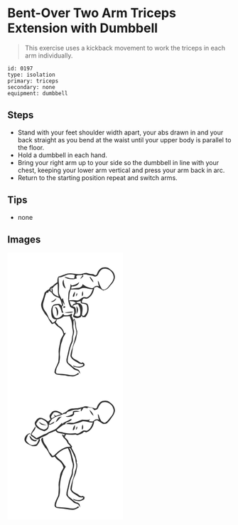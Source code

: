 # Bent-Over Two Arm Triceps Extension with Dumbbell
> This exercise uses a kickback movement to work the triceps in each arm individually.

``` 
id: 0197 
type: isolation 
primary: triceps 
secondary: none 
equipment: dumbbell 
``` 

## Steps

 - Stand with your feet shoulder width apart, your abs drawn in and your back straight as you bend at the waist until your upper body is parallel to the floor.
 - Hold a dumbbell in each hand.
 - Bring your right arm up to your side so the dumbbell in line with your chest, keeping your lower arm vertical and press your arm back in arc.
 - Return to the starting position repeat and switch arms.

## Tips

 - none

## Images

<svg width="260" height="300" viewBox="0 0 195 225" xmlns="http://www.w3.org/2000/svg">
  <g fill="#FFF">
    <path d="M0 0h195v225H0V0m157.23 27.02c-3.59 2.27-5.14 6.37-6.58 10.16-.85.33-1.7.67-2.54 1-1.55-.98-3.14-2.12-5.08-1.97-3.49.11-6.63-1.45-9.95-2.17-4.75.15-9.14 3.09-13.95 2.27-4.01-.28-7.97-.9-11.95-1.43-7.47-.41-13.86 3.89-20.93 5.44-2.2 2.63-1.69 6.32-1.92 9.49-3.04 1.7-5.66 3.98-8.09 6.44-2.59 1.14-5.13 2.63-5.67 5.68-3.05 1.09-5.57 3.31-7.84 5.53-1.17 5.85-3.32 11.42-5.33 17.02-1.85 6 1.3 11.81 4.51 16.67 1.45 3.73 5.43 5.61 6.83 9.37 1.57 3.55 3.6 6.92 6.23 9.78 1.72.29 3.15-1.04 4.71-1.53 2.63 5.23 8.51 7.14 11.93 11.67 1.74 2.11 2.19 4.9 2.95 7.44-1.75 4.02-4.89 7.48-5.48 11.94-.76 6.09-3.01 12-2.6 18.21.48 5.37-.12 10.74-.66 16.07-2 6.09-6.1 11.54-6.45 18.16 1.12 1.14 1.93 2.87 3.65 3.21 6.32 1.62 13.02.71 19.26 2.87 3.23.03 6.45.71 9.69.39 2.99-.84 5.67-2.45 8.53-3.63-.14-.6-.42-1.82-.56-2.42-2.24 1.45-4.44 3.12-7.02 3.89-3.51.36-7.11.15-10.52-.78-6.44-1.13-12.99-1.24-19.49-1.74-.42-.95-.85-1.9-1.27-2.85.4-1.79.79-3.58 1.14-5.39 1.35-3.67 3.25-7.11 4.87-10.65.55-3.75 1.52-7.51.97-11.32-.64-4.98.68-9.86 1.08-14.78.25-4.65 2.76-8.72 3.63-13.23.85-4.01 4.27-6.83 5.12-10.84-.88.34-1.75.68-2.63 1.03-.88-5.25-4.28-10.13-9.18-12.37-1.34-2.25-3.1-4.19-5-5.97.78-1.63 1.39-3.32 1.89-5.05 4.21-.57 8.35-2.08 11.51-4.99 3.39.13 6.79-.07 10.18-.34.93 2.85 2.21 5.58 2.93 8.5 1.25 4.65.85 9.54 1.88 14.23.8 3.42.69 7.01-.44 10.35-1.25 3.63-.35 7.69-2.18 11.17-4.08 8.71-4.93 18.41-7.56 27.58-.67 2.97-.34 5.88 1.81 8.14 2.89 3.19 6.46 5.64 9.57 8.59 2.35 2.39 5.93 2.45 8.8 3.93.76 1.65 1.54 3.32 2.51 4.87.08-3.3-.81-6.67-4.23-7.87-6.3-1.39-10.11-7.4-15.45-10.63-.39-1-.8-2-1.21-2.99-.38-5.54 2.24-10.63 2.93-16.04 1.1-5.15 2.42-10.3 4.79-15.02 1.37-2.87 1.01-6.09 1.16-9.16.72-3.91 2.67-7.83 1.68-11.88-.64-2.94-1.38-5.94-.9-8.97.51-3.08-.53-6.5 1.55-9.16.88 4.01 1.44 8.07 1.74 12.16.3 3.68 2.35 7.1 1.76 10.87-.16 3-1.87 5.6-2.38 8.52-.81 5.82-3.4 11.18-4.52 16.92-1.91 3.95-2.55 8.24-3.13 12.53 1.34 6.4 7.92 8.55 12.66 11.91 2.45 1.91 5.64 2.17 8.61 1.81.05.79.09 1.59.1 2.39-4.93 3.41-11.39 2.87-16.55.23l.12 1.81c3.45 1.03 7.03 1.89 10.63 2.03 2.73-.75 5.56-1.6 7.85-3.3 1.53-2.67-.56-4.7-2.88-5.67-2.25 2-4.68-.08-6.49-1.53-3.95-3.31-10.35-4.01-11.88-9.66.59-4.02 1.23-8.02 1.77-12.04.8-6.3 4.87-11.57 5.91-17.81.69-3.67 1.71-7.33 1.65-11.1-.55-3.38-2.16-6.54-2.12-10.03-.07-4.01-.69-8.07-2.71-11.59-.66.81-1.3 1.62-1.93 2.44-.39-2.41-1.47-4.6-2.77-6.64 1.18-1.31 1.04-2.83.32-4.31-3.76 2.43-8.17 3.13-12.58 2.81-.47-.63-1.42-1.9-1.9-2.54-.33.34-1.01 1.03-1.34 1.37-2.33 4.48-9.36 8.65-13.41 3.95-3.28-5.32-4.26-12.24-2.11-18.15 2.52-1.57 5.6-1.57 8.44-2.08 3.5 3.35 4.93 8.04 6.11 12.59l-.76.32 3.7.27c-2.41-2.97-1.93-6.99-2.8-10.51.72-.59 1.44-1.19 2.16-1.78-.4-2.16-.82-4.31-1.15-6.48 1.1 1.92 2.06 3.97 3.71 5.52-.85-3.89-2.23-7.64-3.33-11.46-.4.59-1.22 1.78-1.63 2.37-1.45-3.36-3.59-6.44-4.57-9.99-.78-6.03.58-12.11-.3-18.13-.43-3.01-.4-6.06-.32-9.09 6.97.19 12.38-5.72 19.37-5.12 2.64.13 5.6-.06 7.93 1.37-.38 1.81-.89 3.59-1.23 5.4-2.37-.07-4.75-.21-7.12-.31-3.04-1.32-6.32-2.02-9.62-2.19 6.08 4.31 14.45 4.91 21.36 2.41-.84-1.54-1.74-3.36.15-4.57.18-.16.53-.48.7-.64 2.68-.13 5.36-.23 8.03-.53.33.34.66.67.99 1.01-1.93 1.66-3.11 3.94-4.26 6.15 1.93-1.54 3.63-3.34 5.3-5.16l-.68-2.47c4.95-1.35 9.52 1.35 14.42 1.44 2.77.04 5.2 3.03 7.97 1.37 3.09-.98 3.87-4.46 5.32-6.96 1.85-3.14 4.92-6.33 8.92-5.85 8.05-.64 15.32 6.88 15.38 14.72-.77 6.56-5.79 11.1-9.46 16.15-2.35 2.45-5.41 4.98-9.06 4.34-2.1-1.52-2.78-4.18-4.16-6.26-1.94-2.7-1.53-6.47-4.03-8.82.06 3.3.74 6.56 1.89 9.65-1.59-.79-3.28-1.18-5.02-.58-3.06-.03-4.33 4.43-7.65 3.44-5.45-.71-10.92-3.06-15.02-6.74-.35 3.78-4.3 6.51-7.94 6.38-3.82-.03-7.48 1.32-11.31 1.14-.02-1.64.42-2.9 1.35-3.79 5.12.82 10.87-1.69 12.1-7.09-3.27 3.23-7.76 4.84-12.21 5.61-.3-.16-.92-.48-1.23-.64l-.82-2.02c-1 3.61-.34 7.62-2.36 10.91-2.2 3.8-1.38 8.3-1.92 12.47-.66 4.69 1.07 9.27 2.53 13.64 1.03 3.24 4.7 3.35 7.04 5.06.4 2.34.81 4.74.68 7.11-.63 1.83-1.53 3.55-2.31 5.31 3.39 4.65 10.19 3.7 14.37.62l-.93-.73 2.95-.76-1.2 2.13c1.9.23 3.81.32 5.73.36 5.42-5.81 7.44-14.84 3.7-22.01-2.59-2.21-6.25-2.13-9.45-2.65-.17-2.89.83-5.44 3.25-7.08 2.95.93 6.45 1.14 8.75-1.32 5.52-3.82 7.94-10.44 9.03-16.79 1.48-.59 3.01-1.03 4.54-1.5 3.57 2.04 6.99 4.31 10.47 6.51 3.28-1.27 7.03-2.08 9.23-5.09 3.4-4.26 7.72-8.06 9.55-13.35 2.49-5.81-.47-12.98-5.64-16.34-2.48-1.61-4.6-4.33-7.82-4.26-3.38-.3-7.14-.25-9.86 2.07M138.52 40.7c1.64 3.48 3.7 6.8 6.51 9.46.21-3.38-2.95-5.45-4.23-8.3l-2.28-1.16M98.37 60.44c-1.85-4.81-3.74-9.73-3.32-14.99-3.98 4.58-1.76 12.14 3.32 14.99m-18.2 30.98c.24 1.12 1.05 1.96 1.68 2.89 1.67 4.05 2.02 8.44 1.28 12.76 3.89-3.71 2.87-10.03.25-14.22-1.09-.45-2.14-.95-3.21-1.43m14.18-.27c-1.2 2.15 3.2 2.47 3.45.52-.2-1.56-2.58-1.4-3.45-.52m2.03 9.93c2.56.51 5.19.83 7.8.48 2.26-.3 4.94.17 6.59-1.81-4.82.02-9.67.46-14.39 1.33z"/>
    <path d="M75.72 60.77c2.1-3.6 5.53-6.11 8.98-8.29.61 7.27-.14 14.68 1.88 21.79-4.09-1.61-8.72-3.72-10.46-7.99.13-.23.39-.67.52-.89-.26-1.42-.46-2.85-.58-4.28-.43-.03-1.29-.07-1.71-.1.1.96.31 2.87.42 3.82-2.08 2.56-1.66-2.99-2.01-4.19.48.03 1.45.09 1.93.11l-.1-2.26c.37.76.75 1.52 1.13 2.28zM119.02 62.25c3.5.03 6.17-3.25 9.75-2.64 5.28-.59 10.05 2.7 15.37 1.86-1.86 5.47-4.09 11.66-9.91 14.02-1.8-.07-3.58-.45-5.39-.46-4.39.9-7 5.95-11.81 5.57-4.37-.67-8.8-.71-13.16.02.8-6.18.25-12.77 3.08-18.49 4.03-.01 8.05.13 12.07.12m6.93 11.46c2.73-2.31 1.82-5.88 1.16-8.9-1.23 2.79-1.85 5.89-1.16 8.9m-15.63.85c.76-.15 1.52-.3 2.28-.46.83-2.72 1.62-5.49 1.33-8.37-1.99 2.55-3.56 5.53-3.61 8.83m5.5-.8c1.96-1.35 2.19-3.65 1.89-5.81-1.22 1.72-2.04 3.65-1.89 5.81z"/>
    <path d="M68.76 67.55c.52-1.11 1.03-2.23 1.53-3.35 1.06 1.24 2.32 2.27 3.93 2.71 1.64 2.33 3.11 4.96 5.62 6.47 2.66 1.32 5.62 1.96 8.17 3.54 2.35 3.87 3.59 8.35 4.23 12.8-2.24-1.25-4.28-3.81-7.12-3.13-2.36.48-4.97.31-7.16 1.38-4.99 4.74-4.62 12.43-3.36 18.63.61 3.84 4.38 6.29 8.14 6.11-1.76 2.3-3.47 4.89-6.48 5.61-1.63-2.48-3.63-4.66-5.64-6.81-2.03-4.28-3.47-8.98-6.68-12.58-3.17-4.01-4.84-9.48-3.27-14.49 1.65-5.55 2.66-11.32 5.03-16.62.76-.07 2.3-.2 3.06-.27m4.51 15.36c4.15.92 8.24-2.05 9.18-6.07-2.5 2.84-5.71 4.68-9.18 6.07zM116.25 83.77c2.33-.84 4.76-1.36 7.09-2.23.25 1.25.51 2.49.8 3.73 3.03.74 6.3.93 9.05 2.55 1.89 2.69 1.59 6.19 1.48 9.31-.15 4-3.13 7.13-5.75 9.85-1.61-.55-4.27-1.61-2.82-3.94.59-5.46 2.44-12.67-2.63-16.57-1.87-2.17-5.43-.48-7.22-2.7zM104.86 81.73c3.66.56 8.24.06 10.86 3.18-1.66.77-3.32 1.57-4.93 2.43-.49 1.11-.98 2.23-1.56 3.3-2.66-2.31-3.21-5.78-4.37-8.91z"/>
    <path d="M110.24 90.93c1.75-3.44 5.47-4.08 9.01-3.75a23.838 23.838 0 0 1 3.27 18.49c-2.47 3.04-6.72 1.78-9.45-.16 3.38-2.94 2.84-7.5 2.07-11.46-.42-2.29-2.91-2.95-4.9-3.12m6.16-.42c.65 4.32.84 8.66.14 12.99 2.89-3.53 4.04-9.96-.14-12.99z"/>
  </g>
  <g fill="#333">
    <path d="M157.23 27.02c2.72-2.32 6.48-2.37 9.86-2.07 3.22-.07 5.34 2.65 7.82 4.26 5.17 3.36 8.13 10.53 5.64 16.34-1.83 5.29-6.15 9.09-9.55 13.35-2.2 3.01-5.95 3.82-9.23 5.09-3.48-2.2-6.9-4.47-10.47-6.51-1.53.47-3.06.91-4.54 1.5-1.09 6.35-3.51 12.97-9.03 16.79-2.3 2.46-5.8 2.25-8.75 1.32-2.42 1.64-3.42 4.19-3.25 7.08 3.2.52 6.86.44 9.45 2.65 3.74 7.17 1.72 16.2-3.7 22.01-1.92-.04-3.83-.13-5.73-.36l1.2-2.13-2.95.76.93.73c-4.18 3.08-10.98 4.03-14.37-.62.78-1.76 1.68-3.48 2.31-5.31.13-2.37-.28-4.77-.68-7.11-2.34-1.71-6.01-1.82-7.04-5.06-1.46-4.37-3.19-8.95-2.53-13.64.54-4.17-.28-8.67 1.92-12.47 2.02-3.29 1.36-7.3 2.36-10.91l.82 2.02c.31.16.93.48 1.23.64 4.45-.77 8.94-2.38 12.21-5.61-1.23 5.4-6.98 7.91-12.1 7.09-.93.89-1.37 2.15-1.35 3.79 3.83.18 7.49-1.17 11.31-1.14 3.64.13 7.59-2.6 7.94-6.38 4.1 3.68 9.57 6.03 15.02 6.74 3.32.99 4.59-3.47 7.65-3.44 1.74-.6 3.43-.21 5.02.58-1.15-3.09-1.83-6.35-1.89-9.65 2.5 2.35 2.09 6.12 4.03 8.82 1.38 2.08 2.06 4.74 4.16 6.26 3.65.64 6.71-1.89 9.06-4.34 3.67-5.05 8.69-9.59 9.46-16.15-.06-7.84-7.33-15.36-15.38-14.72-4-.48-7.07 2.71-8.92 5.85-1.45 2.5-2.23 5.98-5.32 6.96-2.77 1.66-5.2-1.33-7.97-1.37-4.9-.09-9.47-2.79-14.42-1.44l.68 2.47c-1.67 1.82-3.37 3.62-5.3 5.16 1.15-2.21 2.33-4.49 4.26-6.15-.33-.34-.66-.67-.99-1.01-2.67.3-5.35.4-8.03.53-.17.16-.52.48-.7.64-1.89 1.21-.99 3.03-.15 4.57-6.91 2.5-15.28 1.9-21.36-2.41 3.3.17 6.58.87 9.62 2.19 2.37.1 4.75.24 7.12.31.34-1.81.85-3.59 1.23-5.4-2.33-1.43-5.29-1.24-7.93-1.37-6.99-.6-12.4 5.31-19.37 5.12-.08 3.03-.11 6.08.32 9.09.88 6.02-.48 12.1.3 18.13.98 3.55 3.12 6.63 4.57 9.99.41-.59 1.23-1.78 1.63-2.37 1.1 3.82 2.48 7.57 3.33 11.46-1.65-1.55-2.61-3.6-3.71-5.52.33 2.17.75 4.32 1.15 6.48-.72.59-1.44 1.19-2.16 1.78.87 3.52.39 7.54 2.8 10.51l-3.7-.27.76-.32c-1.18-4.55-2.61-9.24-6.11-12.59-2.84.51-5.92.51-8.44 2.08-2.15 5.91-1.17 12.83 2.11 18.15 4.05 4.7 11.08.53 13.41-3.95.33-.34 1.01-1.03 1.34-1.37.48.64 1.43 1.91 1.9 2.54 4.41.32 8.82-.38 12.58-2.81.72 1.48.86 3-.32 4.31 1.3 2.04 2.38 4.23 2.77 6.64.63-.82 1.27-1.63 1.93-2.44 2.02 3.52 2.64 7.58 2.71 11.59-.04 3.49 1.57 6.65 2.12 10.03.06 3.77-.96 7.43-1.65 11.1-1.04 6.24-5.11 11.51-5.91 17.81-.54 4.02-1.18 8.02-1.77 12.04 1.53 5.65 7.93 6.35 11.88 9.66 1.81 1.45 4.24 3.53 6.49 1.53 2.32.97 4.41 3 2.88 5.67-2.29 1.7-5.12 2.55-7.85 3.3-3.6-.14-7.18-1-10.63-2.03l-.12-1.81c5.16 2.64 11.62 3.18 16.55-.23-.01-.8-.05-1.6-.1-2.39-2.97.36-6.16.1-8.61-1.81-4.74-3.36-11.32-5.51-12.66-11.91.58-4.29 1.22-8.58 3.13-12.53 1.12-5.74 3.71-11.1 4.52-16.92.51-2.92 2.22-5.52 2.38-8.52.59-3.77-1.46-7.19-1.76-10.87-.3-4.09-.86-8.15-1.74-12.16-2.08 2.66-1.04 6.08-1.55 9.16-.48 3.03.26 6.03.9 8.97.99 4.05-.96 7.97-1.68 11.88-.15 3.07.21 6.29-1.16 9.16-2.37 4.72-3.69 9.87-4.79 15.02-.69 5.41-3.31 10.5-2.93 16.04.41.99.82 1.99 1.21 2.99 5.34 3.23 9.15 9.24 15.45 10.63 3.42 1.2 4.31 4.57 4.23 7.87-.97-1.55-1.75-3.22-2.51-4.87-2.87-1.48-6.45-1.54-8.8-3.93-3.11-2.95-6.68-5.4-9.57-8.59-2.15-2.26-2.48-5.17-1.81-8.14 2.63-9.17 3.48-18.87 7.56-27.58 1.83-3.48.93-7.54 2.18-11.17 1.13-3.34 1.24-6.93.44-10.35-1.03-4.69-.63-9.58-1.88-14.23-.72-2.92-2-5.65-2.93-8.5-3.39.27-6.79.47-10.18.34-3.16 2.91-7.3 4.42-11.51 4.99-.5 1.73-1.11 3.42-1.89 5.05 1.9 1.78 3.66 3.72 5 5.97 4.9 2.24 8.3 7.12 9.18 12.37.88-.35 1.75-.69 2.63-1.03-.85 4.01-4.27 6.83-5.12 10.84-.87 4.51-3.38 8.58-3.63 13.23-.4 4.92-1.72 9.8-1.08 14.78.55 3.81-.42 7.57-.97 11.32-1.62 3.54-3.52 6.98-4.87 10.65-.35 1.81-.74 3.6-1.14 5.39.42.95.85 1.9 1.27 2.85 6.5.5 13.05.61 19.49 1.74 3.41.93 7.01 1.14 10.52.78 2.58-.77 4.78-2.44 7.02-3.89.14.6.42 1.82.56 2.42-2.86 1.18-5.54 2.79-8.53 3.63-3.24.32-6.46-.36-9.69-.39-6.24-2.16-12.94-1.25-19.26-2.87-1.72-.34-2.53-2.07-3.65-3.21.35-6.62 4.45-12.07 6.45-18.16.54-5.33 1.14-10.7.66-16.07-.41-6.21 1.84-12.12 2.6-18.21.59-4.46 3.73-7.92 5.48-11.94-.76-2.54-1.21-5.33-2.95-7.44-3.42-4.53-9.3-6.44-11.93-11.67-1.56.49-2.99 1.82-4.71 1.53-2.63-2.86-4.66-6.23-6.23-9.78-1.4-3.76-5.38-5.64-6.83-9.37-3.21-4.86-6.36-10.67-4.51-16.67 2.01-5.6 4.16-11.17 5.33-17.02 2.27-2.22 4.79-4.44 7.84-5.53.54-3.05 3.08-4.54 5.67-5.68 2.43-2.46 5.05-4.74 8.09-6.44.23-3.17-.28-6.86 1.92-9.49 7.07-1.55 13.46-5.85 20.93-5.44 3.98.53 7.94 1.15 11.95 1.43 4.81.82 9.2-2.12 13.95-2.27 3.32.72 6.46 2.28 9.95 2.17 1.94-.15 3.53.99 5.08 1.97.84-.33 1.69-.67 2.54-1 1.44-3.79 2.99-7.89 6.58-10.16M75.72 60.77c-.38-.76-.76-1.52-1.13-2.28l.1 2.26c-.48-.02-1.45-.08-1.93-.11.35 1.2-.07 6.75 2.01 4.19-.11-.95-.32-2.86-.42-3.82.42.03 1.28.07 1.71.1.12 1.43.32 2.86.58 4.28-.13.22-.39.66-.52.89 1.74 4.27 6.37 6.38 10.46 7.99-2.02-7.11-1.27-14.52-1.88-21.79-3.45 2.18-6.88 4.69-8.98 8.29m43.3 1.48c-4.02.01-8.04-.13-12.07-.12-2.83 5.72-2.28 12.31-3.08 18.49 4.36-.73 8.79-.69 13.16-.02 4.81.38 7.42-4.67 11.81-5.57 1.81.01 3.59.39 5.39.46 5.82-2.36 8.05-8.55 9.91-14.02-5.32.84-10.09-2.45-15.37-1.86-3.58-.61-6.25 2.67-9.75 2.64m-50.26 5.3c-.76.07-2.3.2-3.06.27-2.37 5.3-3.38 11.07-5.03 16.62-1.57 5.01.1 10.48 3.27 14.49 3.21 3.6 4.65 8.3 6.68 12.58 2.01 2.15 4.01 4.33 5.64 6.81 3.01-.72 4.72-3.31 6.48-5.61-3.76.18-7.53-2.27-8.14-6.11-1.26-6.2-1.63-13.89 3.36-18.63 2.19-1.07 4.8-.9 7.16-1.38 2.84-.68 4.88 1.88 7.12 3.13-.64-4.45-1.88-8.93-4.23-12.8-2.55-1.58-5.51-2.22-8.17-3.54-2.51-1.51-3.98-4.14-5.62-6.47-1.61-.44-2.87-1.47-3.93-2.71-.5 1.12-1.01 2.24-1.53 3.35m47.49 16.22c1.79 2.22 5.35.53 7.22 2.7 5.07 3.9 3.22 11.11 2.63 16.57-1.45 2.33 1.21 3.39 2.82 3.94 2.62-2.72 5.6-5.85 5.75-9.85.11-3.12.41-6.62-1.48-9.31-2.75-1.62-6.02-1.81-9.05-2.55-.29-1.24-.55-2.48-.8-3.73-2.33.87-4.76 1.39-7.09 2.23m-11.39-2.04c1.16 3.13 1.71 6.6 4.37 8.91.58-1.07 1.07-2.19 1.56-3.3 1.61-.86 3.27-1.66 4.93-2.43-2.62-3.12-7.2-2.62-10.86-3.18m5.38 9.2c1.99.17 4.48.83 4.9 3.12.77 3.96 1.31 8.52-2.07 11.46 2.73 1.94 6.98 3.2 9.45.16 1.49-6.33.3-13.05-3.27-18.49-3.54-.33-7.26.31-9.01 3.75z"/>
    <path d="M138.52 40.7l2.28 1.16c1.28 2.85 4.44 4.92 4.23 8.3-2.81-2.66-4.87-5.98-6.51-9.46zM98.37 60.44c-5.08-2.85-7.3-10.41-3.32-14.99-.42 5.26 1.47 10.18 3.32 14.99zM125.95 73.71c-.69-3.01-.07-6.11 1.16-8.9.66 3.02 1.57 6.59-1.16 8.9zM110.32 74.56c.05-3.3 1.62-6.28 3.61-8.83.29 2.88-.5 5.65-1.33 8.37-.76.16-1.52.31-2.28.46zM115.82 73.76c-.15-2.16.67-4.09 1.89-5.81.3 2.16.07 4.46-1.89 5.81zM73.27 82.91c3.47-1.39 6.68-3.23 9.18-6.07-.94 4.02-5.03 6.99-9.18 6.07zM80.17 91.42c1.07.48 2.12.98 3.21 1.43 2.62 4.19 3.64 10.51-.25 14.22.74-4.32.39-8.71-1.28-12.76-.63-.93-1.44-1.77-1.68-2.89zM94.35 91.15c.87-.88 3.25-1.04 3.45.52-.25 1.95-4.65 1.63-3.45-.52zM116.4 90.51c4.18 3.03 3.03 9.46.14 12.99.7-4.33.51-8.67-.14-12.99zM96.38 101.08c4.72-.87 9.57-1.31 14.39-1.33-1.65 1.98-4.33 1.51-6.59 1.81-2.61.35-5.24.03-7.8-.48z"/>
  </g>
</svg>

<svg width="260" height="300" viewBox="0 0 195 225" xmlns="http://www.w3.org/2000/svg">
  <g fill="#FFF">
    <path d="M0 0h195v225H0V0m150.62 37.25c-1.12.16-2.27 1.02-3.39.44-3.73-1.68-7.95-1.44-11.7-3.07-3.9-1.71-7.82.79-11.61 1.66-5.15 1.95-10.76 1.12-16.1 2.02-4.13.52-6.96 3.92-10.27 6.1-1.75.32-3.48.84-4.38 2.52-4.17-2.16-8.22-5.72-13.21-5.2-3.95.09-6.5 3.72-8.28 6.82-1.59 2.59.22 5.45 1.17 7.92-1.46 1.04-2.85 2.2-4.16 3.43-3.05-2.31-6.39-4.28-9.95-5.7-3.22-1.24-7.07-.37-9.26 2.36-1.77 2.22-4.4 5.01-3.02 8.06 1.88 7.13 9.79 9.56 16 11.64 2-1.17 4.33-2.04 5.79-3.94 1.45-2.28 1.57-5.09 1.75-7.71.64.28 1.28.55 1.92.83 1.95-.9 3.89-1.8 5.88-2.59.62-1.03 1.25-2.06 1.87-3.09-2.68 1.47-5.48 2.75-7.92 4.61-.43-.54-.85-1.09-1.27-1.64 1.68-2.41 3.13-5.02 5.14-7.19 4.19-3.17 9.19-4.93 14.25-6.13 2.8-1.7 5.82-2.95 9.18-2.76.98-1.56 2.04-3.32 4.06-3.6 4.59-1.2 9.05-3.36 13.89-3.21 2.73.17 5.27-.91 7.72-1.94-.65 1.58-1.49 3.3-.17 4.8 1.39-1.96 2.66-4 3.95-6.03 2.39-.08 4.62.83 6.96 1.09.02-.62-.47-1.73.51-1.81 2.01.23 4.03.35 6.02.74 2.15.48 3.24 2.61 4.64 4.09 2.49-.4 5.45-.99 6.53-3.62 1.72-3.59 3.61-7.5 7.35-9.36 7.34-2.41 15.98 2.45 18.02 9.81 2.19 4.62-.38 9.91-3.24 13.65-3.26 3.4-5.71 7.7-9.76 10.27-2.63 1.49-4.67-1.36-6.85-2.35-1.55-2.56-3.28-5.1-3.82-8.11-.2-1.49-1.16-2.64-2.11-3.72 0 3.27.69 6.51 1.81 9.57-2.01-1.25-4.25-.81-6.41-.27-1.48 1-2.69 2.38-4.28 3.22-2.14.05-4.25-.38-6.36-.57.46-.71 1.39-2.14 1.85-2.86-4.39 1.44-8.89.43-13.35.3-4.81 1.46-9.25 3.97-14.11 5.31-4.32.4-9.41-1.46-12.96 1.93 4.61-.02 9.38 1.59 13.88-.06 4.88-1.18 9.82-2.17 14.35-4.46 5.78-.69 11.11 2.73 16.89 2.09-1.84 5.41-4.06 11.54-9.81 13.88-2.5.03-5.28-1.29-7.52.34-3.66 2.05-7.39 6.32-11.94 3.83-7.2.6-14.68.89-21.65-1.32-3.38-1.24-8.02-.42-10.05-4.03 3.14-2.98 6.78-5.32 10.18-7.97 1.26-1.05 2.89-1.38 4.43-1.81.39-4.12 5.09-3.17 7.58-5.21 1.11-.95 3.58-1.52 2.85-3.47-1.5-.05-2.73.9-4 1.55-3.89 2.36-8.74 3.08-11.58 6.99l-.15-2.52c-2.82 2.72-5.64 5.44-8.23 8.38-4.98 4.69-12.13 5.68-17.64 9.53-1.94 1.28-4.31 1.54-6.37 2.58-3.73 1.83-7.26 4.05-11.13 5.59-2.83-2-5.68-3.95-8.41-6.07 1.58-4.93 7.78-7.83 6.58-13.67-2.92 4.43-5.99 8.88-8.06 13.78.41 2.24 2.88 3.11 4.43 4.47 2.85 1.78 6.14 5.39 9.65 2.98-1.13 3.02-2.37 6.03-4.17 8.72-2.94 1.09-6.13 2.26-9.28 1.31-3.28-1.64-6.23-4.1-8.11-7.29.04-3.58 2.09-6.81 3.3-10.12 1.53-.71 3.02-1.48 4.46-2.35-5.9-.24-11.1 5.78-10.66 11.52 1.52 6.24 8.38 7.68 13.29 10.3 2.57-.15 5.39.4 7.72-.96 2.41-2.55 3.95-5.77 5.36-8.94-.25-.68-.74-2.05-.98-2.73 4.93-3.95 11.88-4.5 16.26-9.13 3.77-1.02 7.28-2.77 10.86-4.31.99 1.05 1.89 2.23 3.07 3.1 4.01 1.15 8.19 1.66 12.2 2.87l-.68 2.2c-1.16-.82-2.37-1.58-3.64-2.22.59 6.64 8.15 9 9.34 15.24 1.8 1.78 3.62 3.54 5.14 5.57-3.27.69-6.79.26-9.88 1.68-5.28 2.31-10.43 5.26-14.32 9.59-1.95 1.62-3.57 4.18-6.26 4.52-1.85-2.2-3.69-4.4-5.6-6.55-2-4.23-3.44-8.86-6.6-12.43-2.84-3.47-3.99-7.92-4.29-12.32-.97.8-1.9 1.64-2.79 2.52.08 5.72 4.07 10.32 6.81 15.03 5.23 4.38 6.39 11.6 11.3 16.26 1.59-.37 3.13-.92 4.71-1.33 1.71 1.99 3.01 4.4 5.36 5.75 4.55 3.04 8.42 7.39 9.4 12.94-1.82 4.07-5 7.6-5.55 12.16-.76 6.02-2.94 11.88-2.56 18.02.52 5.39-.18 10.78-.66 16.14-1.84 6.06-6.5 11.46-6.16 18.03 1.13 4.04 5.94 3.86 9.31 4.32 6.78.04 13.28 2.25 20.04 2.4 4.27.51 7.86-2.27 11.62-3.79-.17-.61-.5-1.84-.66-2.46-2.24 1.46-4.46 3.05-7.02 3.89-3.46.41-7.01.11-10.39-.76-6.46-1.22-13.06-1.16-19.58-1.85-.42-.92-.85-1.83-1.27-2.73 1-5.45 3.16-10.57 5.83-15.38 1.23-4.86 1.61-9.88 1.06-14.87.47-7.46 1.11-15.07 4.01-22.04.65-4.85 3.7-8.65 5.88-12.84-3.49-3.45-5.16-8.43-9.28-11.28-2.93-2-5.18-4.75-7.59-7.31 5.18-6.21 12.4-11.1 20.39-12.69 2.79 5.75 5.21 11.79 5.96 18.19.37 3.49 2.43 6.56 2.54 10.11.54 4.09-1.6 7.88-1.69 11.93-.03 2.52-.66 4.98-1.72 7.25-3.57 7.76-4.45 16.35-6.65 24.53-.75 2.33-.89 4.8-.88 7.24 2.69 5.33 8 8.34 12.18 12.33 2.24 2.12 5.73 1.73 8.1 3.67 1.1 1.43 1.77 3.15 2.82 4.62-.18-1.78-.37-3.56-.83-5.29-.92-1.18-2.3-1.82-3.52-2.62-3.51-.48-6.03-3.16-8.64-5.29-2.1-1.92-4.57-3.4-6.62-5.38-1.82-2.84-1.45-6.47-.58-9.57 2.33-7.85 2.95-16.24 6.68-23.64 1.6-3.07 1.36-6.57 1.5-9.91.72-3.91 2.55-7.79 1.7-11.84-1.34-7.8-3.85-15.32-5.89-22.94-.96-1.27-1.7-2.68-2.31-4.15.88.62 2.1.95 2.62 1.99 3.05 5.11 5.22 10.68 7.68 16.08.45 3 .55 6.07 1.48 8.99 1.32 4.15-.25 8.35-1.68 12.22-1.76 10.44-6.64 20.09-7.94 30.59 1.3 6.46 7.92 8.67 12.71 12.03 2.51 1.89 5.73 2.23 8.76 1.81.22 1.36-.51 2.61-1.79 3.09-4.8 3.17-10.78.95-15.76-.59 2.28 3.71 7.12 3.16 10.84 3.96 3.12-.29 6.2-1.59 8.79-3.33.22-1.23.38-2.47.47-3.71-1.16-.66-2.33-1.3-3.5-1.94-2.63 2.03-4.99-.73-7.05-2.1-3.84-2.95-9.8-3.77-11.16-9.16.51-3.84 1.2-7.66 1.67-11.51.68-6.48 4.87-11.88 5.97-18.25.97-5.16 2.83-10.67.51-15.75.18-.31.52-.93.69-1.24-1.31-4.25-1.89-8.73-3.83-12.76-1.71-3.4-3.45-6.79-5.33-10.1.31-.67.63-1.34.94-2.01-1.73-2.46-3.35-5.07-5.8-6.9-.37-4.21-4.16-6.38-6.78-9.17.74-1.53 1.49-3.05 2.25-4.56 5.46.21 10.97.98 16.41.2.7.25 2.1.76 2.79 1.02 4.07-1.31 8.39-2.44 11.24-5.87 1.27.38 2.54.76 3.8 1.15 7.47-2.38 12.14-9.87 13.24-17.34-.1-2.77 3.21-2.44 5.03-3.31 3.42 1.97 6.65 4.27 10.02 6.31 2.15.28 4.56.07 6.54-.91 4.01-3.36 6.72-7.93 9.82-12.08 1.97-2.64 3.24-5.75 3.84-8.97.08-5.93-3.53-11.23-8.58-14.18-3.35-3.5-8.6-3.34-12.97-2.35-5.07 1.96-7.95 6.92-9.43 11.89m-12.03 3.05c1.24 3.88 3.6 7.34 6.7 9.96-.57-4.04-3.63-7.44-6.7-9.96m-28.01 2.57l-.3 4.12c-3.7 2.12-7.45 4.14-11.83 4.15 2.87 1.97 6.34.48 9.46.19 2.04-.23 3.16-2.21 4.65-3.39-.02-1.2-.03-2.41-.05-3.61 3.2-1 6.59-.87 9.87-1.4-3.85-1.25-8.02-1.9-11.8-.06M85.6 53.61c-1.75 2.38-3.1 5.04-4.57 7.6 4.42-2.14 6.75-6.81 10.6-9.74-2.03.62-4.34.77-6.03 2.14m40.35 20.17c2.77-2.33 1.95-5.94 1.16-8.98-1.34 2.78-1.85 5.94-1.16 8.98m-15.46.92c3.87-.65 3.37-5.99 3.55-8.98-2.11 2.49-4.04 5.57-3.55 8.98m5.35-.91c1.97-1.34 2.26-3.63 1.97-5.81-1.4 1.63-2.24 3.6-1.97 5.81M37.05 84.38c.81 1.99 1.55 4.05 2.75 5.85 2.52 2.38 6.54 4.15 9.83 2.25-.53-.75-1.07-1.49-1.62-2.23l-.66 1.3c-1.92-.96-4.43-1.22-5.82-3.03-1.38-1.52-2.09-4.02-4.48-4.14z"/>
    <path d="M78.51 44.47c4.46-1.45 8.3 1.28 12.13 3.1-3.02.74-6.01 1.62-8.85 2.9-1.21-.85-2.41-1.72-3.64-2.54.54 1.22 1.21 2.36 2.02 3.41a74.722 74.722 0 0 0-5.35 3.43c-.33-.67-.99-2.01-1.31-2.68 1.09-2.89 2.97-5.33 5-7.62zM53.47 56.57c1.3-.27 2.6-.54 3.9-.82 4.29 1.99 9.51 4.12 10.56 9.32 1.97 5.38-4.9 10.36-9.54 7.57-4.36-1.37-7.69-4.78-9.92-8.67 1.18-2.77 2.98-5.18 5-7.4m4.3 8.61c2.79.53 5.64.78 8.46 1.15-4.57-1.63-9.43-2.78-13.17-6.09.98 2.11 2.68 3.83 4.71 4.94z"/>
  </g>
  <g fill="#333">
    <path d="M150.62 37.25c1.48-4.97 4.36-9.93 9.43-11.89 4.37-.99 9.62-1.15 12.97 2.35 5.05 2.95 8.66 8.25 8.58 14.18-.6 3.22-1.87 6.33-3.84 8.97-3.1 4.15-5.81 8.72-9.82 12.08-1.98.98-4.39 1.19-6.54.91-3.37-2.04-6.6-4.34-10.02-6.31-1.82.87-5.13.54-5.03 3.31-1.1 7.47-5.77 14.96-13.24 17.34-1.26-.39-2.53-.77-3.8-1.15-2.85 3.43-7.17 4.56-11.24 5.87-.69-.26-2.09-.77-2.79-1.02-5.44.78-10.95.01-16.41-.2-.76 1.51-1.51 3.03-2.25 4.56 2.62 2.79 6.41 4.96 6.78 9.17 2.45 1.83 4.07 4.44 5.8 6.9-.31.67-.63 1.34-.94 2.01 1.88 3.31 3.62 6.7 5.33 10.1 1.94 4.03 2.52 8.51 3.83 12.76-.17.31-.51.93-.69 1.24 2.32 5.08.46 10.59-.51 15.75-1.1 6.37-5.29 11.77-5.97 18.25-.47 3.85-1.16 7.67-1.67 11.51 1.36 5.39 7.32 6.21 11.16 9.16 2.06 1.37 4.42 4.13 7.05 2.1 1.17.64 2.34 1.28 3.5 1.94-.09 1.24-.25 2.48-.47 3.71-2.59 1.74-5.67 3.04-8.79 3.33-3.72-.8-8.56-.25-10.84-3.96 4.98 1.54 10.96 3.76 15.76.59 1.28-.48 2.01-1.73 1.79-3.09-3.03.42-6.25.08-8.76-1.81-4.79-3.36-11.41-5.57-12.71-12.03 1.3-10.5 6.18-20.15 7.94-30.59 1.43-3.87 3-8.07 1.68-12.22-.93-2.92-1.03-5.99-1.48-8.99-2.46-5.4-4.63-10.97-7.68-16.08-.52-1.04-1.74-1.37-2.62-1.99.61 1.47 1.35 2.88 2.31 4.15 2.04 7.62 4.55 15.14 5.89 22.94.85 4.05-.98 7.93-1.7 11.84-.14 3.34.1 6.84-1.5 9.91-3.73 7.4-4.35 15.79-6.68 23.64-.87 3.1-1.24 6.73.58 9.57 2.05 1.98 4.52 3.46 6.62 5.38 2.61 2.13 5.13 4.81 8.64 5.29 1.22.8 2.6 1.44 3.52 2.62.46 1.73.65 3.51.83 5.29-1.05-1.47-1.72-3.19-2.82-4.62-2.37-1.94-5.86-1.55-8.1-3.67-4.18-3.99-9.49-7-12.18-12.33-.01-2.44.13-4.91.88-7.24 2.2-8.18 3.08-16.77 6.65-24.53 1.06-2.27 1.69-4.73 1.72-7.25.09-4.05 2.23-7.84 1.69-11.93-.11-3.55-2.17-6.62-2.54-10.11-.75-6.4-3.17-12.44-5.96-18.19-7.99 1.59-15.21 6.48-20.39 12.69 2.41 2.56 4.66 5.31 7.59 7.31 4.12 2.85 5.79 7.83 9.28 11.28-2.18 4.19-5.23 7.99-5.88 12.84-2.9 6.97-3.54 14.58-4.01 22.04.55 4.99.17 10.01-1.06 14.87-2.67 4.81-4.83 9.93-5.83 15.38.42.9.85 1.81 1.27 2.73 6.52.69 13.12.63 19.58 1.85 3.38.87 6.93 1.17 10.39.76 2.56-.84 4.78-2.43 7.02-3.89.16.62.49 1.85.66 2.46-3.76 1.52-7.35 4.3-11.62 3.79-6.76-.15-13.26-2.36-20.04-2.4-3.37-.46-8.18-.28-9.31-4.32-.34-6.57 4.32-11.97 6.16-18.03.48-5.36 1.18-10.75.66-16.14-.38-6.14 1.8-12 2.56-18.02.55-4.56 3.73-8.09 5.55-12.16-.98-5.55-4.85-9.9-9.4-12.94-2.35-1.35-3.65-3.76-5.36-5.75-1.58.41-3.12.96-4.71 1.33-4.91-4.66-6.07-11.88-11.3-16.26-2.74-4.71-6.73-9.31-6.81-15.03.89-.88 1.82-1.72 2.79-2.52.3 4.4 1.45 8.85 4.29 12.32 3.16 3.57 4.6 8.2 6.6 12.43 1.91 2.15 3.75 4.35 5.6 6.55 2.69-.34 4.31-2.9 6.26-4.52 3.89-4.33 9.04-7.28 14.32-9.59 3.09-1.42 6.61-.99 9.88-1.68-1.52-2.03-3.34-3.79-5.14-5.57-1.19-6.24-8.75-8.6-9.34-15.24 1.27.64 2.48 1.4 3.64 2.22l.68-2.2c-4.01-1.21-8.19-1.72-12.2-2.87-1.18-.87-2.08-2.05-3.07-3.1-3.58 1.54-7.09 3.29-10.86 4.31-4.38 4.63-11.33 5.18-16.26 9.13.24.68.73 2.05.98 2.73-1.41 3.17-2.95 6.39-5.36 8.94-2.33 1.36-5.15.81-7.72.96-4.91-2.62-11.77-4.06-13.29-10.3-.44-5.74 4.76-11.76 10.66-11.52-1.44.87-2.93 1.64-4.46 2.35-1.21 3.31-3.26 6.54-3.3 10.12 1.88 3.19 4.83 5.65 8.11 7.29 3.15.95 6.34-.22 9.28-1.31 1.8-2.69 3.04-5.7 4.17-8.72-3.51 2.41-6.8-1.2-9.65-2.98-1.55-1.36-4.02-2.23-4.43-4.47 2.07-4.9 5.14-9.35 8.06-13.78 1.2 5.84-5 8.74-6.58 13.67 2.73 2.12 5.58 4.07 8.41 6.07 3.87-1.54 7.4-3.76 11.13-5.59 2.06-1.04 4.43-1.3 6.37-2.58 5.51-3.85 12.66-4.84 17.64-9.53 2.59-2.94 5.41-5.66 8.23-8.38l.15 2.52c2.84-3.91 7.69-4.63 11.58-6.99 1.27-.65 2.5-1.6 4-1.55.73 1.95-1.74 2.52-2.85 3.47-2.49 2.04-7.19 1.09-7.58 5.21-1.54.43-3.17.76-4.43 1.81-3.4 2.65-7.04 4.99-10.18 7.97 2.03 3.61 6.67 2.79 10.05 4.03 6.97 2.21 14.45 1.92 21.65 1.32 4.55 2.49 8.28-1.78 11.94-3.83 2.24-1.63 5.02-.31 7.52-.34 5.75-2.34 7.97-8.47 9.81-13.88-5.78.64-11.11-2.78-16.89-2.09-4.53 2.29-9.47 3.28-14.35 4.46-4.5 1.65-9.27.04-13.88.06 3.55-3.39 8.64-1.53 12.96-1.93 4.86-1.34 9.3-3.85 14.11-5.31 4.46.13 8.96 1.14 13.35-.3-.46.72-1.39 2.15-1.85 2.86 2.11.19 4.22.62 6.36.57 1.59-.84 2.8-2.22 4.28-3.22 2.16-.54 4.4-.98 6.41.27-1.12-3.06-1.81-6.3-1.81-9.57.95 1.08 1.91 2.23 2.11 3.72.54 3.01 2.27 5.55 3.82 8.11 2.18.99 4.22 3.84 6.85 2.35 4.05-2.57 6.5-6.87 9.76-10.27 2.86-3.74 5.43-9.03 3.24-13.65-2.04-7.36-10.68-12.22-18.02-9.81-3.74 1.86-5.63 5.77-7.35 9.36-1.08 2.63-4.04 3.22-6.53 3.62-1.4-1.48-2.49-3.61-4.64-4.09-1.99-.39-4.01-.51-6.02-.74-.98.08-.49 1.19-.51 1.81-2.34-.26-4.57-1.17-6.96-1.09-1.29 2.03-2.56 4.07-3.95 6.03-1.32-1.5-.48-3.22.17-4.8-2.45 1.03-4.99 2.11-7.72 1.94-4.84-.15-9.3 2.01-13.89 3.21-2.02.28-3.08 2.04-4.06 3.6-3.36-.19-6.38 1.06-9.18 2.76-5.06 1.2-10.06 2.96-14.25 6.13-2.01 2.17-3.46 4.78-5.14 7.19.42.55.84 1.1 1.27 1.64 2.44-1.86 5.24-3.14 7.92-4.61-.62 1.03-1.25 2.06-1.87 3.09-1.99.79-3.93 1.69-5.88 2.59-.64-.28-1.28-.55-1.92-.83-.18 2.62-.3 5.43-1.75 7.71-1.46 1.9-3.79 2.77-5.79 3.94-6.21-2.08-14.12-4.51-16-11.64-1.38-3.05 1.25-5.84 3.02-8.06 2.19-2.73 6.04-3.6 9.26-2.36 3.56 1.42 6.9 3.39 9.95 5.7 1.31-1.23 2.7-2.39 4.16-3.43-.95-2.47-2.76-5.33-1.17-7.92 1.78-3.1 4.33-6.73 8.28-6.82 4.99-.52 9.04 3.04 13.21 5.2.9-1.68 2.63-2.2 4.38-2.52 3.31-2.18 6.14-5.58 10.27-6.1 5.34-.9 10.95-.07 16.1-2.02 3.79-.87 7.71-3.37 11.61-1.66 3.75 1.63 7.97 1.39 11.7 3.07 1.12.58 2.27-.28 3.39-.44m-72.11 7.22c-2.03 2.29-3.91 4.73-5 7.62.32.67.98 2.01 1.31 2.68 1.73-1.22 3.52-2.36 5.35-3.43-.81-1.05-1.48-2.19-2.02-3.41 1.23.82 2.43 1.69 3.64 2.54 2.84-1.28 5.83-2.16 8.85-2.9-3.83-1.82-7.67-4.55-12.13-3.1m-25.04 12.1c-2.02 2.22-3.82 4.63-5 7.4 2.23 3.89 5.56 7.3 9.92 8.67 4.64 2.79 11.51-2.19 9.54-7.57-1.05-5.2-6.27-7.33-10.56-9.32-1.3.28-2.6.55-3.9.82z"/>
    <path d="M138.59 40.3c3.07 2.52 6.13 5.92 6.7 9.96-3.1-2.62-5.46-6.08-6.7-9.96zM110.58 42.87c3.78-1.84 7.95-1.19 11.8.06-3.28.53-6.67.4-9.87 1.4.02 1.2.03 2.41.05 3.61-1.49 1.18-2.61 3.16-4.65 3.39-3.12.29-6.59 1.78-9.46-.19 4.38-.01 8.13-2.03 11.83-4.15l.3-4.12zM85.6 53.61c1.69-1.37 4-1.52 6.03-2.14-3.85 2.93-6.18 7.6-10.6 9.74 1.47-2.56 2.82-5.22 4.57-7.6zM57.77 65.18c-2.03-1.11-3.73-2.83-4.71-4.94 3.74 3.31 8.6 4.46 13.17 6.09-2.82-.37-5.67-.62-8.46-1.15zM125.95 73.78c-.69-3.04-.18-6.2 1.16-8.98.79 3.04 1.61 6.65-1.16 8.98zM110.49 74.7c-.49-3.41 1.44-6.49 3.55-8.98-.18 2.99.32 8.33-3.55 8.98zM115.84 73.79c-.27-2.21.57-4.18 1.97-5.81.29 2.18 0 4.47-1.97 5.81zM37.05 84.38c2.39.12 3.1 2.62 4.48 4.14 1.39 1.81 3.9 2.07 5.82 3.03l.66-1.3c.55.74 1.09 1.48 1.62 2.23-3.29 1.9-7.31.13-9.83-2.25-1.2-1.8-1.94-3.86-2.75-5.85z"/>
  </g>
</svg>
